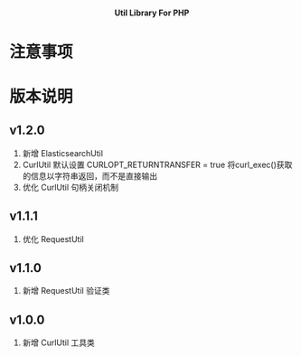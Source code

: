 <h4 align="center">Util Library For PHP</h4>

# 注意事项

# 版本说明

## v1.2.0
1. 新增 ElasticsearchUtil
2. CurlUtil 默认设置 CURLOPT_RETURNTRANSFER = true 将curl_exec()获取的信息以字符串返回，而不是直接输出
3. 优化 CurlUtil 句柄关闭机制

## v1.1.1
1. 优化 RequestUtil

## v1.1.0
1. 新增 RequestUtil 验证类

## v1.0.0
1. 新增 CurlUtil 工具类
